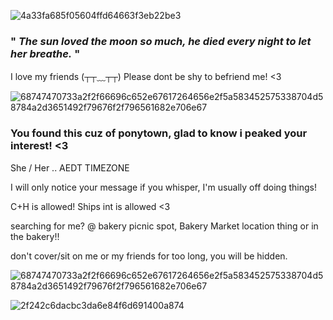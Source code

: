 ![4a33fa685f05604ffd64663f3eb22be3](https://github.com/user-attachments/assets/25f1958a-153a-46c6-9d78-1047949cc2eb)

### **" *The sun loved the moon so much, he died every night to let her breathe.* "**

I love my friends (┬┬﹏┬┬) Please dont be shy to befriend me! <3

![68747470733a2f2f66696c652e67617264656e2f5a583452575338704d58784a2d3651492f79676f2f796561682e706e67](https://github.com/user-attachments/assets/dbdde06e-bcd8-4387-99f3-3400d028e0d5)

### You found this cuz of ponytown, glad to know i peaked your interest! <3 

She / Her .. AEDT TIMEZONE 

I will only notice your message if you whisper, I'm usually off doing things!

C+H is allowed! Ships int is allowed <3

searching for me? @ bakery picnic spot, Bakery Market location thing or in the bakery!!

don't cover/sit on me or my friends for too long, you will be hidden.

![68747470733a2f2f66696c652e67617264656e2f5a583452575338704d58784a2d3651492f79676f2f796561682e706e67](https://github.com/user-attachments/assets/dbdde06e-bcd8-4387-99f3-3400d028e0d5)

![2f242c6dacbc3da6e84f6d691400a874](https://github.com/user-attachments/assets/938fd8dd-3e50-4c92-b014-c74d9ea13eab)
